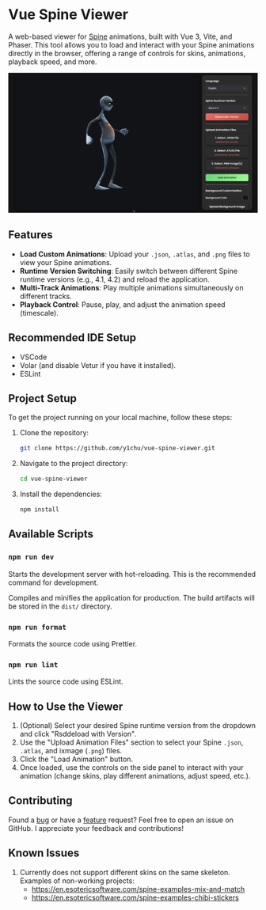# Vue Spine Viewer
A web-based viewer for [Spine](http://esotericsoftware.com/) animations, built with Vue 3, Vite, and Phaser. This tool allows you to load and interact with your Spine animations directly in the browser, offering a range of controls for skins, animations, playback speed, and more.

![Vue Spine Viewer](src/assets/img/preview.png)

## Features
-   **Load Custom Animations**: Upload your `.json`, `.atlas`, and `.png` files to view your Spine animations.
-   **Runtime Version Switching**: Easily switch between different Spine runtime versions (e.g., 4.1, 4.2) and reload the application.
-   **Multi-Track Animations**: Play multiple animations simultaneously on different tracks.
-   **Playback Control**: Pause, play, and adjust the animation speed (timescale).

## Recommended IDE Setup
-   VSCode
-   Volar (and disable Vetur if you have it installed).
-   ESLint

## Project Setup
To get the project running on your local machine, follow these steps:

1.  Clone the repository:
    ```sh
    git clone https://github.com/y1chu/vue-spine-viewer.git
    ```
2.  Navigate to the project directory:
    ```sh
    cd vue-spine-viewer
    ```
3.  Install the dependencies:
    ```sh
    npm install
    ```

## Available Scripts

### `npm run dev`

Starts the development server with hot-reloading. This is the recommended command for development.

Compiles and minifies the application for production. The build artifacts will be stored in the `dist/` directory.

### `npm run format`

Formats the source code using Prettier.

### `npm run lint`

Lints the source code using ESLint.
                                                                                    
## How to Use the Viewer
1.  (Optional) Select your desired Spine runtime version from the dropdown and click "Rsddeload with Version".
2.  Use the "Upload Animation Files" section to select your Spine `.json`, `.atlas`, and ixmage (`.png`) files.
3.  Click the "Load Animation" button.
4.  Once loaded, use the controls on the side panel to interact with your animation (change skins, play different animations, adjust speed, etc.).

## Contributing

Found a [bug](.github/ISSUE_TEMPLATE/bug_report.md) or have a [feature](.github/ISSUE_TEMPLATE/feature_request.md) request? Feel free to open an issue on GitHub. I appreciate your feedback and contributions!

## Known Issues

1. Currently does not support different skins on the same skeleton. Examples of non-working projects:
    - https://en.esotericsoftware.com/spine-examples-mix-and-match
    - https://en.esotericsoftware.com/spine-examples-chibi-stickers